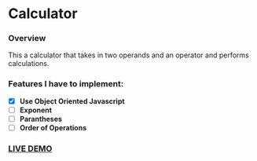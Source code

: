 # Calculator

### Overview

This a calculator that takes in two operands and an operator and performs calculations. 

### Features I have to implement: 
- [x] **Use Object Oriented Javascript** 
- [ ] **Exponent**
- [ ] **Parantheses**
- [ ] **Order of Operations**

### [LIVE DEMO](ekwon86.github.io/calculator)





